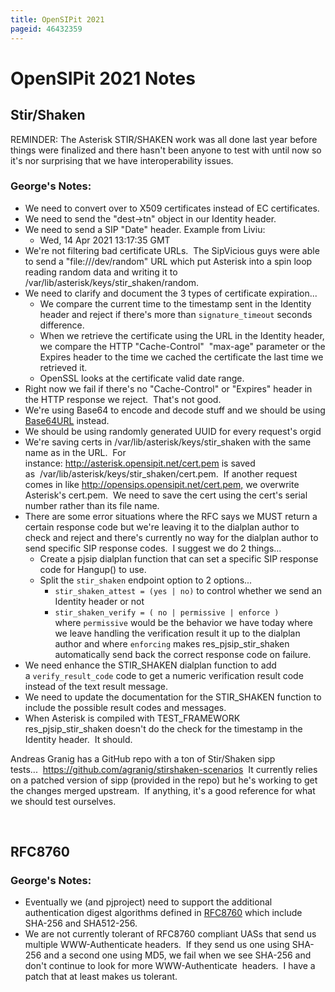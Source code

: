 ```yaml
---
title: OpenSIPit 2021
pageid: 46432359
---
```


OpenSIPit 2021 Notes
====================

Stir/Shaken
-----------

REMINDER: The Asterisk STIR/SHAKEN work was all done last year before things were finalized and there hasn't been anyone to test with until now so it's nor surprising that we have interoperability issues.

### George's Notes:

* We need to convert over to X509 certificates instead of EC certificates.
* We need to send the "dest->tn" object in our Identity header.
* We need to send a SIP "Date" header. Example from Liviu:
	+ Wed, 14 Apr 2021 13:17:35 GMT
* We're not filtering bad certificate URLs.  The SipVicious guys were able to send a "file:///dev/random" URL which put Asterisk into a spin loop reading random data and writing it to /var/lib/asterisk/keys/stir\_shaken/random.
* We need to clarify and document the 3 types of certificate expiration...
	+ We compare the current time to the timestamp sent in the Identity header and reject if there's more than `signature_timeout` seconds difference.
	+ When we retrieve the certificate using the URL in the Identity header, we compare the HTTP "Cache-Control"  "max-age" parameter or the Expires header to the time we cached the certificate the last time we retrieved it.
	+ OpenSSL looks at the certificate valid date range.
* Right now we fail if there's no "Cache-Control" or "Expires" header in the HTTP response we reject.  That's not good.
* We're using Base64 to encode and decode stuff and we should be using [Base64URL](https://base64.guru/standards/base64url) instead.
* We should be using randomly generated UUID for every request's orgid
* We're saving certs in /var/lib/asterisk/keys/stir\_shaken with the same name as in the URL.  For instance: <http://asterisk.opensipit.net/cert.pem> is saved as  /var/lib/asterisk/keys/stir\_shaken/cert.pem.  If another request comes in like <http://opensips.opensipit.net/cert.pem,> we overwrite Asterisk's cert.pem.  We need to save the cert using the cert's serial number rather than its file name.
* There are some error situations where the RFC says we MUST return a certain response code but we're leaving it to the dialplan author to check and reject and there's currently no way for the dialplan author to send specific SIP response codes.  I suggest we do 2 things...
	+ Create a pjsip dialplan function that can set a specific SIP response code for Hangup() to use.
	+ Split the `stir_shaken` endpoint option to 2 options...
		- `stir_shaken_attest = (yes | no)` to control whether we send an Identity header or not
		- `stir_shaken_verify = ( no | permissive | enforce )` where `permissive` would be the behavior we have today where we leave handling the verification result it up to the dialplan author and where `enforcing` makes res\_pjsip\_stir\_shaken automatically send back the correct response code on failure.
* We need enhance the STIR\_SHAKEN dialplan function to add a `verify_result_code` code to get a numeric verification result code instead of the text result message.
* We need to update the documentation for the STIR\_SHAKEN function to include the possible result codes and messages.
* When Asterisk is compiled with TEST\_FRAMEWORK res\_pjsip\_stir\_shaken doesn't do the check for the timestamp in the Identity header.  It should.

Andreas Granig has a GitHub repo with a ton of Stir/Shaken sipp tests...  <https://github.com/agranig/stirshaken-scenarios>  It currently relies on a patched version of sipp (provided in the repo) but he's working to get the changes merged upstream.  If anything, it's a good reference for what we should test ourselves.

 

RFC8760
-------

### George's Notes:

* Eventually we (and pjproject) need to support the additional authentication digest algorithms defined in [RFC8760](https://www.rfc-editor.org/rfc/rfc8760.html) which include SHA-256 and SHA512-256.
* We are not currently tolerant of RFC8760 compliant UASs that send us multiple WWW-Authenticate headers.  If they send us one using SHA-256 and a second one using MD5, we fail when we see SHA-256 and don't continue to look for more WWW-Authenticate  headers.  I have a patch that at least makes us tolerant.

 

 

 

